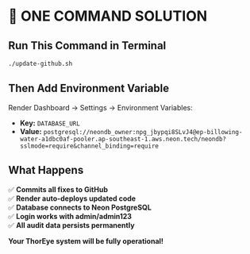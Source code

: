# 🚀 ONE COMMAND SOLUTION

## Run This Command in Terminal

```bash
./update-github.sh
```

## Then Add Environment Variable

Render Dashboard → Settings → Environment Variables:
- **Key:** `DATABASE_URL` 
- **Value:** `postgresql://neondb_owner:npg_jbypqi8SLvJ4@ep-billowing-water-a1dbc0af-pooler.ap-southeast-1.aws.neon.tech/neondb?sslmode=require&channel_binding=require`

## What Happens

✅ **Commits all fixes to GitHub**  
✅ **Render auto-deploys updated code**  
✅ **Database connects to Neon PostgreSQL**  
✅ **Login works with admin/admin123**  
✅ **All audit data persists permanently**  

**Your ThorEye system will be fully operational!**